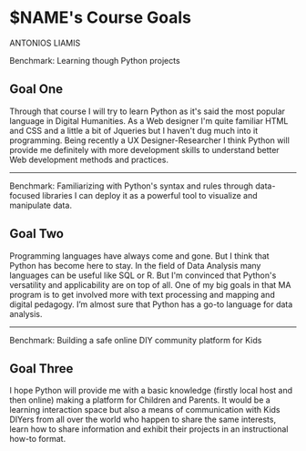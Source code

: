 
# $NAME's Course Goals
ANTONIOS LIAMIS

Benchmark: Learning though Python projects
## Goal One
Through that course I will try to learn Python as it's said the most popular language in Digital Humanities.
As a Web designer I'm quite familiar HTML and CSS  and a little a bit of Jqueries but I haven't dug much into it programming. Being recently a UX Designer-Researcher I think Python will provide me definitely with more development skills to understand better Web development methods and practices.

-----

Benchmark:  Familiarizing with Python's syntax and rules through data-focused libraries I can deploy it as a powerful tool to visualize and manipulate data.

## Goal Two
Programming languages have always come and gone. But I think that Python has become here to stay. In the field of Data Analysis many languages can be useful like SQL or R. But I'm convinced that Python's versatility and applicability are on top of all. One of my big goals in that MA program is to get involved more with text processing and mapping and digital pedagogy. I’m almost sure that Python has a go-to language for data analysis. 

-----

Benchmark: Building a safe online DIY community platform for Kids
## Goal Three

I hope Python will provide me with a basic knowledge (firstly local host and then online) making a platform for Children and Parents. It would be a learning interaction space but also a means of communication with Kids DIYers from all over the world who happen to share the same interests, learn how to share information and exhibit their projects in an instructional how-to format.




